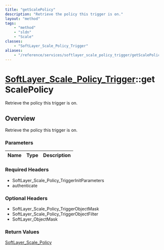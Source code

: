 ```yaml
---
title: "getScalePolicy"
description: "Retrieve the policy this trigger is on."
layout: "method"
tags:
    - "method"
    - "sldn"
    - "Scale"
classes:
    - "SoftLayer_Scale_Policy_Trigger"
aliases:
    - "/reference/services/softlayer_scale_policy_trigger/getScalePolicy"
---
```

# [SoftLayer_Scale_Policy_Trigger](/reference/services/SoftLayer_Scale_Policy_Trigger)::getScalePolicy

Retrieve the policy this trigger is on.


## Overview 
Retrieve the policy this trigger is on.

### Parameters 
|Name | Type | Description |
| --- | --- | --- |


### Required Headers
* SoftLayer_Scale_Policy_TriggerInitParameters
* authenticate

### Optional Headers
* SoftLayer_Scale_Policy_TriggerObjectMask
* SoftLayer_Scale_Policy_TriggerObjectFilter
* SoftLayer_ObjectMask

### Return Values
<a href='/reference/datatypes/SoftLayer_Scale_Policy'>SoftLayer_Scale_Policy </a>

